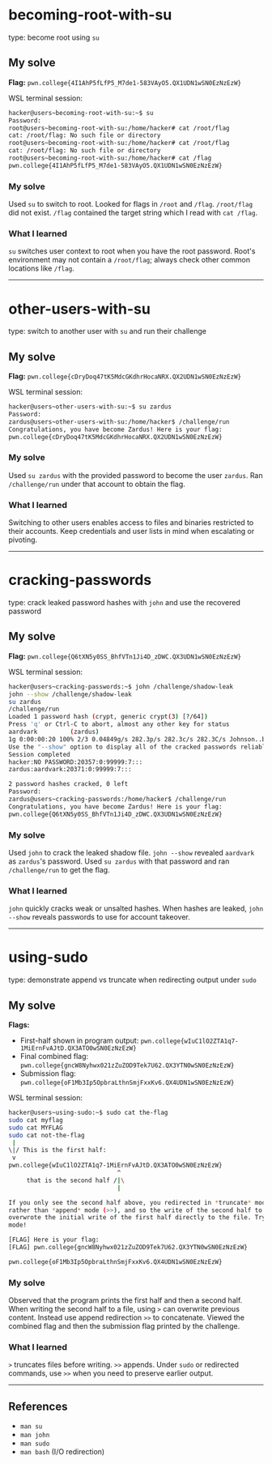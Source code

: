 # becoming-root-with-su

type: become root using `su`

## My solve

**Flag:** `pwn.college{4I1AhP5fLfP5_M7de1-583VAyO5.QX1UDN1wSN0EzNzEzW}`

WSL terminal session:

```bash
hacker@users~becoming-root-with-su:~$ su
Password:
root@users~becoming-root-with-su:/home/hacker# cat /root/flag
cat: /root/flag: No such file or directory
root@users~becoming-root-with-su:/home/hacker# cat /root/flag
cat: /root/flag: No such file or directory
root@users~becoming-root-with-su:/home/hacker# cat /flag
pwn.college{4I1AhP5fLfP5_M7de1-583VAyO5.QX1UDN1wSN0EzNzEzW}
```

### My solve

Used `su` to switch to root. Looked for flags in `/root` and `/flag`. `/root/flag` did not exist. `/flag` contained the target string which I read with `cat /flag`.

### What I learned

`su` switches user context to root when you have the root password. Root's environment may not contain a `/root/flag`; always check other common locations like `/flag`.

---

# other-users-with-su

type: switch to another user with `su` and run their challenge

## My solve

**Flag:** `pwn.college{cDryDoq47tK5MdcGKdhrHocaNRX.QX2UDN1wSN0EzNzEzW}`

WSL terminal session:

```bash
hacker@users~other-users-with-su:~$ su zardus
Password:
zardus@users~other-users-with-su:/home/hacker$ /challenge/run
Congratulations, you have become Zardus! Here is your flag:
pwn.college{cDryDoq47tK5MdcGKdhrHocaNRX.QX2UDN1wSN0EzNzEzW}
```

### My solve

Used `su zardus` with the provided password to become the user `zardus`. Ran `/challenge/run` under that account to obtain the flag.

### What I learned

Switching to other users enables access to files and binaries restricted to their accounts. Keep credentials and user lists in mind when escalating or pivoting.

---

# cracking-passwords

type: crack leaked password hashes with `john` and use the recovered password

## My solve

**Flag:** `pwn.college{Q6tXN5y0SS_BhfVTn1Ji4D_zDWC.QX3UDN1wSN0EzNzEzW}`

WSL terminal session:

```bash
hacker@users~cracking-passwords:~$ john /challenge/shadow-leak
john --show /challenge/shadow-leak
su zardus
/challenge/run
Loaded 1 password hash (crypt, generic crypt(3) [?/64])
Press 'q' or Ctrl-C to abort, almost any other key for status
aardvark         (zardus)
1g 0:00:00:20 100% 2/3 0.04849g/s 282.3p/s 282.3c/s 282.3C/s Johnson..buzz
Use the "--show" option to display all of the cracked passwords reliably
Session completed
hacker:NO PASSWORD:20357:0:99999:7:::
zardus:aardvark:20371:0:99999:7:::

2 password hashes cracked, 0 left
Password:
zardus@users~cracking-passwords:/home/hacker$ /challenge/run
Congratulations, you have become Zardus! Here is your flag:
pwn.college{Q6tXN5y0SS_BhfVTn1Ji4D_zDWC.QX3UDN1wSN0EzNzEzW}
```

### My solve

Used `john` to crack the leaked shadow file. `john --show` revealed `aardvark` as `zardus`'s password. Used `su zardus` with that password and ran `/challenge/run` to get the flag.

### What I learned

`john` quickly cracks weak or unsalted hashes. When hashes are leaked, `john --show` reveals passwords to use for account takeover.

---

# using-sudo

type: demonstrate append vs truncate when redirecting output under `sudo`

## My solve

**Flags:**

* First-half shown in program output: `pwn.college{wIuC1lO2ZTA1q7-1MiErnFvAJtD.QX3ATO0wSN0EzNzEzW}`
* Final combined flag: `pwn.college{gncW8Nyhwx021zZuZOD9Tek7U62.QX3YTN0wSN0EzNzEzW}`
* Submission flag: `pwn.college{oF1Mb3Ip5OpbraLthnSmjFxxKv6.QX4UDN1wSN0EzNzEzW}`

WSL terminal session:

```bash
hacker@users~using-sudo:~$ sudo cat the-flag
sudo cat myflag
sudo cat MYFLAG
sudo cat not-the-flag
 |
\|/ This is the first half:
 v
pwn.college{wIuC1lO2ZTA1q7-1MiErnFvAJtD.QX3ATO0wSN0EzNzEzW}
                              ^
     that is the second half /|\
                              |

If you only see the second half above, you redirected in *truncate* mode (>)
rather than *append* mode (>>), and so the write of the second half to stdout
overwrote the initial write of the first half directly to the file. Try append
mode!

[FLAG] Here is your flag:
[FLAG] pwn.college{gncW8Nyhwx021zZuZOD9Tek7U62.QX3YTN0wSN0EzNzEzW}

pwn.college{oF1Mb3Ip5OpbraLthnSmjFxxKv6.QX4UDN1wSN0EzNzEzW}
```

### My solve

Observed that the program prints the first half and then a second half. When writing the second half to a file, using `>` can overwrite previous content. Instead use append redirection `>>` to concatenate. Viewed the combined flag and then the submission flag printed by the challenge.

### What I learned

`>` truncates files before writing. `>>` appends. Under `sudo` or redirected commands, use `>>` when you need to preserve earlier output.

---

## References

* `man su`
* `man john`
* `man sudo`
* `man bash` (I/O redirection)
